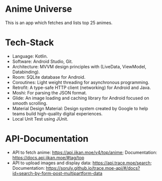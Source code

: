 # Anime Universe
This is an app which fetches and lists top 25 animes.

# Tech-Stack

* Language: Kotlin.
* Software: Android Studio, Git.
* Architecture: MVVM design principles with (LiveData, ViewModel, Databinding).
* Room: SQLite database for Android.
* Coroutines: Light weight threading for asynchronous programming.
* Retrofit: A type-safe HTTP client (networking) for Android and Java.
* Moshi: For parsing the JSON format.
* Glide: An image loading and caching library for Android focused on smooth scrolling.
* Material Design Material: Design system created by Google to help teams build high-quality digital experiences.
* Local Unit Test using JUnit.

# API-Documentation
*  API to fetch anime: https://api.jikan.moe/v4/top/anime; Documentation: https://docs.api.jikan.moe/#tag/top
*  API to upload images and display data: https://api.trace.moe/search; Documentation: https://soruly.github.io/trace.moe-api/#/docs?id=search-by-form-post-multipartform-data
